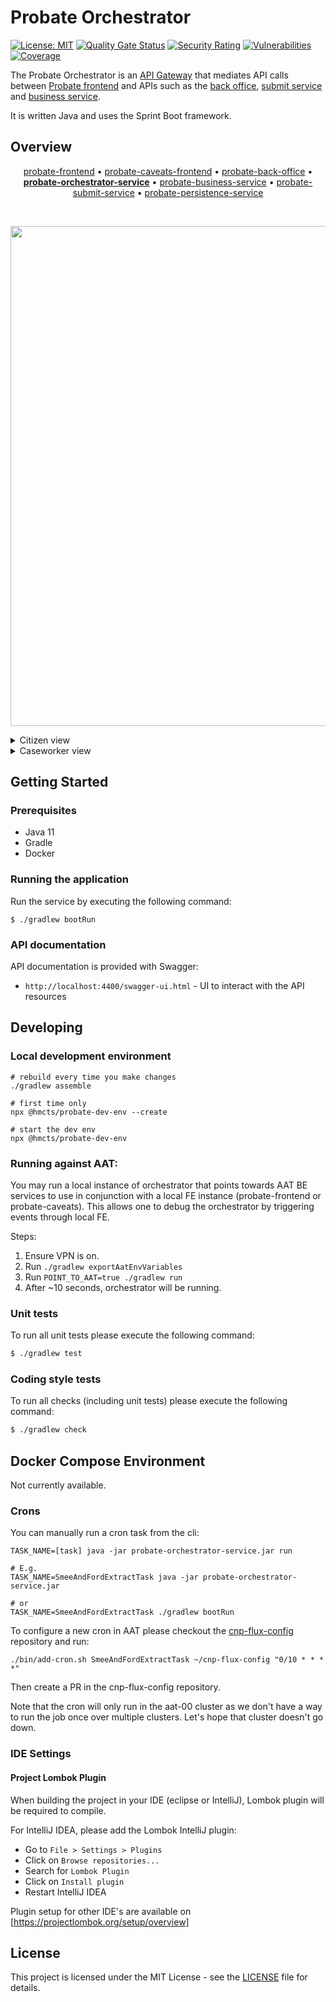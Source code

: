 # Probate Orchestrator


[![License: MIT](https://img.shields.io/badge/License-MIT-yellow.svg)](https://opensource.org/licenses/MIT) [![Quality Gate Status](https://sonarcloud.io/api/project_badges/measure?project=Probate-Orchestrator-Service&metric=alert_status)](https://sonarcloud.io/summary/new_code?id=Probate-Orchestrator-Service) [![Security Rating](https://sonarcloud.io/api/project_badges/measure?project=Probate-Orchestrator-Service&metric=security_rating)](https://sonarcloud.io/summary/new_code?id=Probate-Orchestrator-Service) [![Vulnerabilities](https://sonarcloud.io/api/project_badges/measure?project=Probate-Orchestrator-Service&metric=vulnerabilities)](https://sonarcloud.io/summary/new_code?id=Probate-Orchestrator-Service) [![Coverage](https://sonarcloud.io/api/project_badges/measure?project=Probate-Orchestrator-Service&metric=coverage)](https://sonarcloud.io/summary/new_code?id=Probate-Orchestrator-Service)

The Probate Orchestrator is an [API Gateway](https://microservices.io/patterns/apigateway.html) that mediates API calls between [Probate frontend](https://github.com/hmcts/probate-frontend) and APIs such as the [back office](https://github.com/hmcts/probate-back-office), [submit service](https://github.com/hmcts/probate-submit-service/) and [business service](https://github.com/hmcts/probate-business-service/).

It is written Java and uses the Sprint Boot framework.

## Overview

<p align="center">
<a href="https://github.com/hmcts/probate-frontend">probate-frontend</a> • <a href="https://github.com/hmcts/probate-caveats-frontend">probate-caveats-frontend</a> • <a href="https://github.com/hmcts/probate-back-office">probate-back-office</a> • <b><a href="https://github.com/hmcts/probate-orchestrator-service">probate-orchestrator-service</a></b> • <a href="https://github.com/hmcts/probate-business-service">probate-business-service</a> • <a href="https://github.com/hmcts/probate-submit-service">probate-submit-service</a> • <a href="https://github.com/hmcts/probate-persistence-service">probate-persistence-service</a>
</p>

<br>

<p align="center">
  <img src="https://raw.githubusercontent.com/hmcts/reform-api-docs/master/docs/c4/probate/images/structurizr-probate-overview.png" width="800"/>
</p>

<details>
<summary>Citizen view</summary>
<img src="https://raw.githubusercontent.com/hmcts/reform-api-docs/master/docs/c4/probate/images/structurizr-probate-citizen.png" width="700">
</details>
<details>
<summary>Caseworker view</summary>
<img src="https://raw.githubusercontent.com/hmcts/reform-api-docs/master/docs/c4/probate/images/structurizr-probate-caseworker.png" width="700">
</details>

## Getting Started
### Prerequisites
- Java 11
- Gradle
- Docker

### Running the application
Run the service by executing the following command:  
```
$ ./gradlew bootRun
```

### API documentation

API documentation is provided with Swagger:
 - `http://localhost:4400/swagger-ui.html` - UI to interact with the API resources

## Developing

### Local development environment

```
# rebuild every time you make changes
./gradlew assemble

# first time only
npx @hmcts/probate-dev-env --create

# start the dev env
npx @hmcts/probate-dev-env
```

### Running against AAT:

You may run a local instance of orchestrator that points towards AAT BE services to use in conjunction with a local FE 
instance (probate-frontend or probate-caveats). This allows one to debug the orchestrator by triggering events through local FE.

Steps:
1. Ensure VPN is on.
2. Run `./gradlew exportAatEnvVariables`
3. Run `POINT_TO_AAT=true ./gradlew run`
4. After ~10 seconds, orchestrator will be running.

### Unit tests

To run all unit tests please execute the following command:

```bash
$ ./gradlew test
```

### Coding style tests

To run all checks (including unit tests) please execute the following command:

```bash
$ ./gradlew check
```

## Docker Compose Environment

Not currently available.

### Crons

You can manually run a cron task from the cli:

```
TASK_NAME=[task] java -jar probate-orchestrator-service.jar run

# E.g.
TASK_NAME=SmeeAndFordExtractTask java -jar probate-orchestrator-service.jar

# or
TASK_NAME=SmeeAndFordExtractTask ./gradlew bootRun
```

To configure a new cron in AAT please checkout the [cnp-flux-config](https://github.com/hmcts/cnp-flux-config/) repository and run:

```
./bin/add-cron.sh SmeeAndFordExtractTask ~/cnp-flux-config "0/10 * * * *"
```

Then create a PR in the cnp-flux-config repository.

Note that the cron will only run in the aat-00 cluster as we don't have a way to run the job once over multiple clusters. Let's hope that cluster doesn't go down.


### IDE Settings

#### Project Lombok Plugin
When building the project in your IDE (eclipse or IntelliJ), Lombok plugin will be required to compile. 

For IntelliJ IDEA, please add the Lombok IntelliJ plugin:
* Go to `File > Settings > Plugins`
* Click on `Browse repositories...`
* Search for `Lombok Plugin`
* Click on `Install plugin`
* Restart IntelliJ IDEA

Plugin setup for other IDE's are available on [https://projectlombok.org/setup/overview]

## License

This project is licensed under the MIT License - see the [LICENSE](LICENSE.md) file for details.

